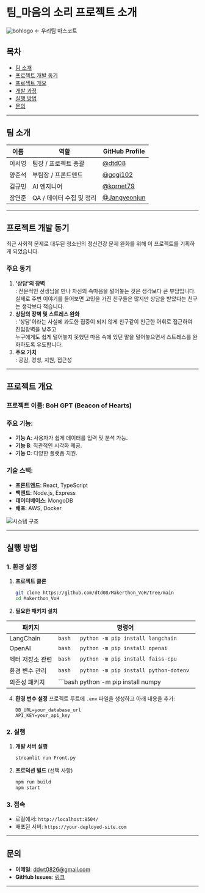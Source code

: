 # 팀_마음의 소리 프로젝트 소개

![bohlogo](https://github.com/user-attachments/assets/b8765edc-409f-4a77-a25a-cb0ce6883216) 
← 우리팀 마스코트

## 목차
- [팀 소개](#팀-소개)
- [프로젝트 개발 동기](#프로젝트-개발-동기)
- [프로젝트 개요](#프로젝트-개요)
- [개발 과정](#개발-과정)
- [실행 방법](#실행-방법)
- [문의](#문의)

---

## 팀 소개

| 이름          | 역할           | GitHub Profile                                   |
|---------------|----------------|-------------------------------------------------|
| 이서영       | 팀장 / 프로젝트 총괄  | [@dtd08](https://github.com/dtd08)   |
| 양준석       | 부팀장 / 프론트엔드     | [@gogi102](https://github.com/gogi102) |
| 김규민       | AI 엔지니어       | [@kornet79](https://github.com/kornet79)     |
| 장연준       | QA / 데이터 수집 및 정리 | [@Jangyeonjun](https://github.com/Jangyeonjun) |

---

## 프로젝트 개발 동기

  최근 사회적 문제로 대두된 청소년의 정신건강 문제 완화를 위해 이 프로젝트를 기획하게 되었습니다.

### 주요 동기
1. **'상담'의 장벽** <br/>
  : 전문적인 선생님을 만나 자신의 속마음을 털어놓는 것은 생각보다 큰 부담입니다. <br/>
  실제로 주변 이야기를 들어보면 고민을 가진 친구들은 많지만 상담을 받았다는 친구는 생각보다 적습니다.
2. **상담의 장벽 및 스트레스 완화** <br/>
  : '상담'이라는 사실에 과도한 집중이 되지 않게 친구같이 친근한 어휘로 접근하여 진입장벽을 낮추고 <br/>
  누구에게도 쉽게 털어놓지 못했던 마음 속에 있던 말을 털어놓으면서 스트레스를 완화하도록 유도합니다.
3. **주요 가치** <br/>
  : 공감, 경청, 지원, 접근성

---

## 프로젝트 개요
### 프로젝트 이름: **BoH GPT (Beacon of Hearts)**

### 주요 기능:
- **기능 A**: 사용자가 쉽게 데이터를 입력 및 분석 가능.
- **기능 B**: 직관적인 시각화 제공.
- **기능 C**: 다양한 플랫폼 지원.

### 기술 스택:
- **프론트엔드**: React, TypeScript
- **백엔드**: Node.js, Express
- **데이터베이스**: MongoDB
- **배포**: AWS, Docker

![시스템 구조](https://via.placeholder.com/800x400)

---

## 실행 방법

### 1. 환경 설정
1. **프로젝트 클론**
   ```bash
   git clone https://github.com/dtd08/Makerthon_VoH/tree/main
   cd Makerthon_VoH
   ```

2. **필요한 패키지 설치**

| 패키지          | 명령어                                                     |
|-----------------|------------------------------------------------------------|
| LangChain       | ```bash   python -m pip install langchain ``` | ```bash   python -m pip install langchain-openai ``` | ```bash   python -m pip install langchain-community ``` |
| OpenAI          | ```bash   python -m pip install openai ``` | 
| 벡터 저장소 관련 | ```bash   python -m pip install faiss-cpu ``` |
| 환경 변수 관리   | ```bash   python -m pip install python-dotenv ``` |
| 의존성 패키지    | ```bash   python -m pip install numpy | python -m pip install typing ``` |

4. **환경 변수 설정**
   프로젝트 루트에 `.env` 파일을 생성하고 아래 내용을 추가:
   ```env
   DB_URL=your_database_url
   API_KEY=your_api_key
   ```

### 2. 실행
1. **개발 서버 실행**
   ```bash
   streamlit run Front.py
   ```

2. **프로덕션 빌드** (선택 사항)
   ```bash
   npm run build
   npm start
   ```

### 3. 접속
   - 로컬에서: `http://localhost:8504/`
   - 배포된 서버: `https://your-deployed-site.com`

---

## 문의

- **이메일**: ddwt0826@gmail.com
- **GitHub Issues**: [링크](https://github.com/username/project/issues)

---

